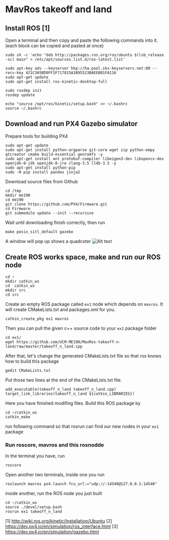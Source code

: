 # MavRos takeoff and land
## Install ROS [1]
Open a terminal and then copy and paste the following commands into it. (each block can be copied and pasted at once)
```
sudo sh -c 'echo "deb http://packages.ros.org/ros/ubuntu $(lsb_release -sc) main" > /etc/apt/sources.list.d/ros-latest.list'
```
```
sudo apt-key adv --keyserver hkp://ha.pool.sks-keyservers.net:80 --recv-key 421C365BD9FF1F717815A3895523BAEEB01FA116
sudo apt-get update
sudo apt-get install ros-kinetic-desktop-full
```
```
sudo rosdep init
rosdep update
```
```
echo "source /opt/ros/kinetic/setup.bash" >> ~/.bashrc
source ~/.bashrc
```
## Download and run PX4 Gazebo simulator
Prepare tools for building PX4
```
sudo apt-get update
sudo apt-get install python-argparse git-core wget zip python-empy qtcreator cmake build-essential genromfs -y
sudo apt-get install ant protobuf-compiler libeigen3-dev libopencv-dev openjdk-8-jdk openjdk-8-jre clang-3.5 lldb-3.5 -y
sudo apt-get install python-pip
sudo -H pip install pandas jinja2
```
Download source files from Github
```
cd /tmp
mkdir me190
cd me190
git clone https://github.com/PX4/Firmware.git
cd Firmware
git submodule update --init --recursive
```
Wait until downloading finish correctly, then run
```
make posix_sitl_default gazebo
```
A window will pop up shows a quadcoter
![Alt text](MavRos-takeoff-n-land/px4_gazebo.png?raw=true "Screenshot of successful run")

## Create ROS works space, make and run our ROS node
```
cd ~
mkdir catkin_ws
cd  catkin_ws
mkdir src
cd src
```
Create an empty ROS package called ```ex1``` node which depends on ```mavros```. It will create CMakeLists.txt and packages.xml for you.
```
catkin_create_pkg ex1 mavros
```
Then you can pull the given c++ source code to your ```ex1``` package folder
```
cd ex1/
wget https://github.com/UCM-ME190/MavRos-takeoff-n-land/raw/master/takeoff_n_land.cpp
```
After that, let's change the generated CMakeLists.txt file so that ros knows how to build this package
```
gedit CMakeLists.txt
```
Put those two lines at the end of the CMakeLists.txt file.
```
add_executable(takeoff_n_land takeoff_n_land.cpp)
target_link_libraries(takeoff_n_land ${catkin_LIBRARIES})
```
Here you have finished modifing files. Build this ROS package by
```
cd ~/catkin_ws
catkin_make
```
run following command so that rosrun can find our new nodes in your ```ex1``` package
### Run roscore, mavros and this rosnodde

In the terminal you have, run
```
roscore
```
Open another two terminals, inside one you run
```
roslaunch mavros px4.launch fcu_url:="udp://:14540@127.0.0.1:14540"
```
inside another, run the ROS node you just built
```
cd ~/catkin_ws
source ./devel/setup.bash 
rosrun ex1 takeoff_n_land 
```

[1] http://wiki.ros.org/kinetic/Installation/Ubuntu
[2] https://dev.px4.io/en/simulation/ros_interface.html
[3] https://dev.px4.io/en/simulation/gazebo.html
